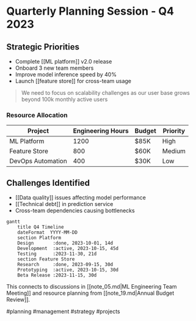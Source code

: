 # Quarterly Planning Session - Q4 2023

## Strategic Priorities
- Complete [[ML platform]] v2.0 release
- Onboard 3 new team members
- Improve model inference speed by 40%
- Launch [[feature store]] for cross-team usage

> We need to focus on scalability challenges as our user base grows beyond 100k monthly active users

### Resource Allocation
| Project | Engineering Hours | Budget | Priority |
|---------|------------------|--------|----------|
| ML Platform | 1200 | $85K | High |
| Feature Store | 800 | $60K | Medium |
| DevOps Automation | 400 | $30K | Low |

## Challenges Identified
- [[Data quality]] issues affecting model performance
- [[Technical debt]] in prediction service
- Cross-team dependencies causing bottlenecks

```mermaid
gantt
    title Q4 Timeline
    dateFormat  YYYY-MM-DD
    section Platform
    Design       :done, 2023-10-01, 14d
    Development  :active, 2023-10-15, 45d
    Testing      :2023-11-30, 21d
    section Feature Store
    Research     :done, 2023-09-15, 30d
    Prototyping  :active, 2023-10-15, 30d
    Beta Release :2023-11-15, 30d
```

This connects to discussions in [[note_05.md|ML Engineering Team Meeting]] and resource planning from [[note_19.md|Annual Budget Review]].

#planning #management #strategy #projects